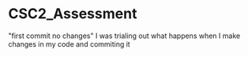 # CSC2_Assessment
"first commit no changes" I was trialing out what happens when I make changes in my code and commiting it
